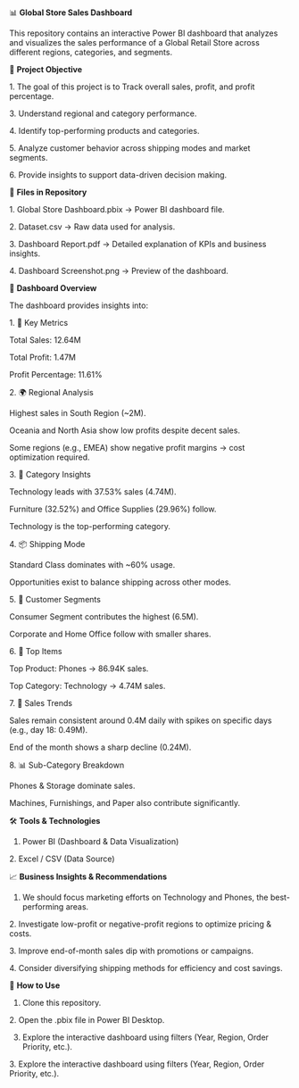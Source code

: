 📊 **Global Store Sales Dashboard**



This repository contains an interactive Power BI dashboard that analyzes and visualizes the sales performance of a Global Retail Store across different regions, categories, and segments.





🚀 **Project Objective**



1\. The goal of this project is to Track overall sales, profit, and profit percentage.



3\. Understand regional and category performance.



4\. Identify top-performing products and categories.



5\. Analyze customer behavior across shipping modes and market segments.



6\. Provide insights to support data-driven decision making.





📂 **Files in Repository**



1\. Global Store Dashboard.pbix → Power BI dashboard file.



2\. Dataset.csv → Raw data used for analysis.



3\. Dashboard Report.pdf → Detailed explanation of KPIs and business insights.



4\. Dashboard Screenshot.png → Preview of the dashboard.





📸 **Dashboard Overview**



The dashboard provides insights into:



1\. 🔑 Key Metrics



Total Sales: 12.64M



Total Profit: 1.47M



Profit Percentage: 11.61%



2\. 🌍 Regional Analysis



Highest sales in South Region (~2M).



Oceania and North Asia show low profits despite decent sales.



Some regions (e.g., EMEA) show negative profit margins → cost optimization required.



3\. 🛒 Category Insights



Technology leads with 37.53% sales (4.74M).



Furniture (32.52%) and Office Supplies (29.96%) follow.



Technology is the top-performing category.



4\. 📦 Shipping Mode



Standard Class dominates with ~60% usage.



Opportunities exist to balance shipping across other modes.



5\. 👥 Customer Segments



Consumer Segment contributes the highest (6.5M).



Corporate and Home Office follow with smaller shares.



6\. 📱 Top Items



Top Product: Phones → 86.94K sales.



Top Category: Technology → 4.74M sales.



7\. 📅 Sales Trends



Sales remain consistent around 0.4M daily with spikes on specific days (e.g., day 18: 0.49M).



End of the month shows a sharp decline (0.24M).



8\. 📊 Sub-Category Breakdown



Phones \& Storage dominate sales.



Machines, Furnishings, and Paper also contribute significantly.







🛠️ **Tools \& Technologies**



1. Power BI (Dashboard \& Data Visualization)



2\. Excel / CSV (Data Source)





📈 **Business Insights \& Recommendations**



1. We should focus marketing efforts on Technology and Phones, the best-performing areas.



2\. Investigate low-profit or negative-profit regions to optimize pricing \& costs.



3\. Improve end-of-month sales dip with promotions or campaigns.



4\. Consider diversifying shipping methods for efficiency and cost savings.





📌 **How to Use**



1. Clone this repository.



2\. Open the .pbix file in Power BI Desktop.


3.  Explore the interactive dashboard using filters (Year, Region, Order Priority, etc.).



3\. Explore the interactive dashboard using filters (Year, Region, Order Priority, etc.).


